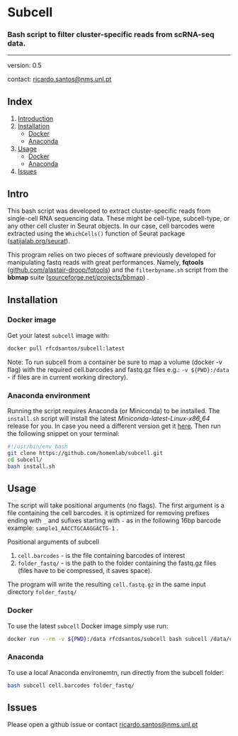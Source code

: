 # Subcell
### Bash script to filter cluster-specific reads from scRNA-seq data.
---------
version: 0.5

contact: <ricardo.santos@nms.unl.pt>

## Index
1. [Introduction](#Intro)
2. [Installation](#Installation)
    - [Docker](#Docker)
    - [Anaconda](#Anaconda)
3. [Usage](#Usage)
    - [Docker](#Docker)
    - [Anaconda](#Anaconda)
4. [Issues](#Issues)


## Intro
This bash script was developed to extract cluster-specific reads from single-cell RNA sequencing data. These might be cell-type, subcell-type, or any other cell cluster in Seurat objects. In our case, cell barcodes were extracted using the `WhichCells()` function of Seurat package ([satijalab.org/seurat](https://satijalab.org/seurat)).

This program relies on two pieces of software previously developed for manipulating fastq reads with great performances. Namely, **fqtools** ([github.com/alastair-droop/fqtools](https://github.com/alastair-droop/fqtools)) and the `filterbyname.sh` script from the **bbmap** suite ([sourceforge.net/projects/bbmap](https://sourceforge.net/projects/bbmap)) .


## Installation
### Docker image
Get your latest `subcell` image with:
```bash
docker pull rfcdsantos/subcell:latest
```

Note: To run subcell from a container be sure to map a volume (docker -v flag) with the required cell.barcodes and fastq.gz files e.g.: `-v ${PWD}:/data` - if files are in current working directory).

### Anaconda environment
Running the script requires Anaconda (or Miniconda) to be installed.
The `install.sh` script will install the latest *Miniconda-latest-Linux-x86_64* release for you. In case you need a different version get it [here](https://www.anaconda.com/products/individual).
Then run the following snippet on your terminal:
```bash
#!/usr/bin/env bash
git clone https://github.com/homemlab/subcell.git
cd subcell/
bash install.sh
```

## Usage
The script will take positional arguments (no flags). The first argument is a file containing the cell barcodes. it is optimized for removing prefixes ending with `_` and sufixes starting with `-` as in the following 16bp barcode example:
`sample1_AACCTGCAAGGACTG-1` .

Positional arguments of subcell
1. `cell.barcodes` - is the file containing barcodes of interest
2. `folder_fastq/` - is the path to the folder containing the fastq.gz files (files have to be compressed, it saves space).

The program will write the resulting `cell.fastq.gz` in the same input directory `folder_fastq/`

### Docker
To use the latest `subcell` Docker image simply use run:
```bash
docker run --rm -v ${PWD}:/data rfcdsantos/subcell bash subcell /data/cell.barcodes /data/folder_fastq/
```

### Anaconda
To use a local Anaconda environemtn, run directly from the subcell folder:

```bash
bash subcell cell.barcodes folder_fastq/
```
## Issues
Please open a github issue or contact <ricardo.santos@nms.unl.pt>
